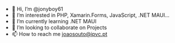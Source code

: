 - 👋 Hi, I’m @jonyboy61
- 👀 I’m interested in PHP, Xamarin.Forms, JavaScript, .NET MAUI...
- 🌱 I’m currently learning .NET MAUI
- 💞️ I’m looking to collaborate on Projects
- 📫 How to reach me joaosouto@ipvc.pt

<!---
jonyboy61/jonyboy61 is a ✨ special ✨ repository because its `README.md` (this file) appears on your GitHub profile.
You can click the Preview link to take a look at your changes.
--->
